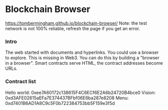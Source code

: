 # Blockchain Browser
https://tombermingham.github.io/blockchain-browser/
Note: the test network is not 100% reliable, refresh the page if you get an error.

### Intro
The web started with documents and hyperlinks. You could use a browser to explore. This is missing in Web3.
You can do this by building a "browser in a browser".
Smart contracts serve HTML, the contract addresses become URLs.

### Contract list
Hello world: 0xee7A60172c138615F4C6ECf6E2A6b24720B4bce0
Vision: 0xd3AFE02615aEFa7E374437BFbf06E6ba287e8208
Menu: 0xd7401B6AD1A8C9c5F0b722384753bb5F159e3f5d
